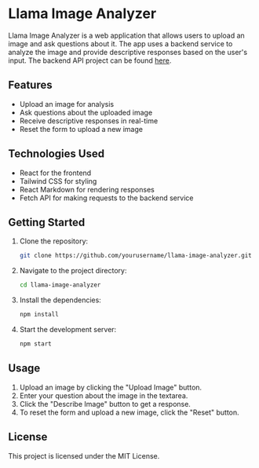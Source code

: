 # Llama Image Analyzer

Llama Image Analyzer is a web application that allows users to upload an image and ask questions about it. The app uses a backend service to analyze the image and provide descriptive responses based on the user's input.
The backend API project can be found [here](https://github.com/benincasantonio/ollama-image-analyzer.API).

## Features

- Upload an image for analysis
- Ask questions about the uploaded image
- Receive descriptive responses in real-time
- Reset the form to upload a new image

## Technologies Used

- React for the frontend
- Tailwind CSS for styling
- React Markdown for rendering responses
- Fetch API for making requests to the backend service

## Getting Started

1. Clone the repository:
    ```bash
    git clone https://github.com/yourusername/llama-image-analyzer.git
    ```
2. Navigate to the project directory:
    ```bash
    cd llama-image-analyzer
    ```
3. Install the dependencies:
    ```bash
    npm install
    ```
4. Start the development server:
    ```bash
    npm start
    ```

## Usage

1. Upload an image by clicking the "Upload Image" button.
2. Enter your question about the image in the textarea.
3. Click the "Describe Image" button to get a response.
4. To reset the form and upload a new image, click the "Reset" button.

## License

This project is licensed under the MIT License.